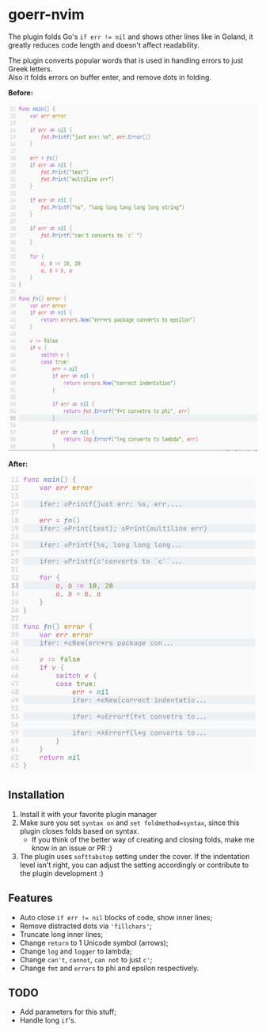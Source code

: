 # goerr-nvim
The plugin folds Go's `if err != nil` and shows other lines like in Goland, it greatly reduces code length and doesn't affect readability.  

The plugin converts popular words that is used in handling errors to just Greek letters.  
Also it folds errors on buffer enter, and remove dots in folding.  

__Before:__

<img src="./pictures/before.png" width="600" height="700" alt="before">

__After:__

<img src="./pictures/after.png" width="500" height="600" alt="after">

## Installation
1. Install it with your favorite plugin manager
2. Make sure you set `syntax on` and `set foldmethod=syntax`, since this plugin closes folds based on syntax. 
    - If you think of the better way of creating and closing folds, make me know in an issue or PR :)
3. The plugin uses `softtabstop` setting under the cover. If the indentation level isn't right, you can adjust the setting accordingly or contribute to the plugin development :)

## Features
- Auto close `if err != nil` blocks of code, show inner lines;
- Remove distracted dots via `'fillchars'`;
- Truncate long inner lines;
- Change `return` to 1 Unicode symbol (arrows);
- Change `log` and `logger` to lambda;
- Change `can't`, `cannot`, `can not` to just `c'`;
- Change `fmt` and `errors` to phi and epsilon respectively.

## TODO
- Add parameters for this stuff;
- Handle long `if`'s.
